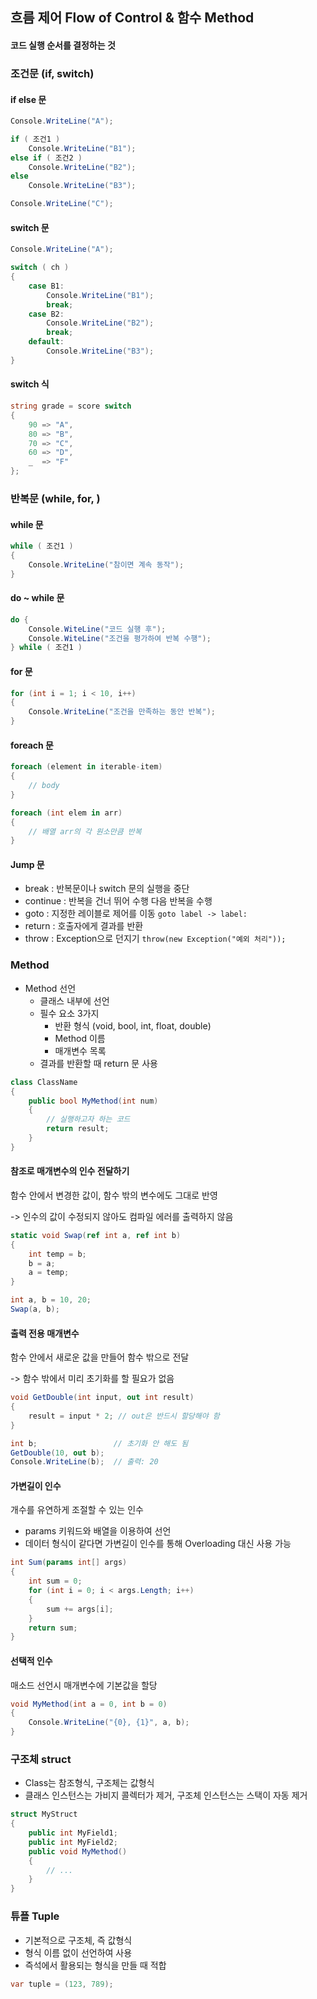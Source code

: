 ## 흐름 제어 Flow of Control & 함수 Method
#### 코드 실행 순서를 결정하는 것

### 조건문 (if, switch)
#### if else 문
```C#
Console.WriteLine("A");

if ( 조건1 )
    Console.WriteLine("B1");
else if ( 조건2 )
    Console.WriteLine("B2");
else
    Console.WriteLine("B3");

Console.WriteLine("C");
```

#### switch 문
```C#
Console.WriteLine("A");

switch ( ch )
{
    case B1:
        Console.WriteLine("B1");
        break;
    case B2:
        Console.WriteLine("B2");
        break;
    default:
        Console.WriteLine("B3");
}
```

#### switch 식
```C#
string grade = score switch
{
    90 => "A",
    80 => "B",
    70 => "C",
    60 => "D",
    _  => "F"
};
```

### 반복문 (while, for, )
#### while 문
```C#
while ( 조건1 )
{
    Console.WriteLine("참이면 계속 동작");
}
```

#### do ~ while 문
```C#
do {
    Console.WiteLine("코드 실행 후");
    Console.WiteLine("조건을 평가하여 반복 수행");
} while ( 조건1 )
```

#### for 문
```C#
for (int i = 1; i < 10, i++)
{
    Console.WriteLine("조건을 만족하는 동안 반복");
}
```

#### foreach 문
```C#
foreach (element in iterable-item)
{
    // body
}
```
```C#
foreach (int elem in arr)
{
    // 배열 arr의 각 원소만큼 반복
}
```

#### Jump 문
- break : 반복문이나 switch 문의 실행을 중단
- continue : 반복을 건너 뛰어 수행 다음 반복을 수행
- goto : 지정한 레이블로 제어를 이동 ```goto label -> label:```
- return : 호출자에게 결과를 반환
- throw : Exception으로 던지기 ```throw(new Exception("예외 처리"));```

### Method
- Method 선언
    - 클래스 내부에 선언
    - 필수 요소 3가지
        - 반환 형식 (void, bool, int, float, double)
        - Method 이름
        - 매개변수 목록
    - 결과를 반환할 때 return 문 사용
```C#
class ClassName
{
    public bool MyMethod(int num)
    {
        // 실행하고자 하는 코드
        return result;
    }
}
```

#### 참조로 매개변수의 인수 전달하기
함수 안에서 변경한 값이, 함수 밖의 변수에도 그대로 반영

-> 인수의 값이 수정되지 않아도 컴파일 에러를 출력하지 않음
```C#
static void Swap(ref int a, ref int b)
{
    int temp = b;
    b = a;
    a = temp;
}

int a, b = 10, 20;
Swap(a, b);
```

#### 출력 전용 매개변수
함수 안에서 새로운 값을 만들어 함수 밖으로 전달

-> 함수 밖에서 미리 초기화를 할 필요가 없음
```C#
void GetDouble(int input, out int result)
{
    result = input * 2; // out은 반드시 할당해야 함
}

int b;                 // 초기화 안 해도 됨
GetDouble(10, out b);
Console.WriteLine(b);  // 출력: 20
```

#### 가변길이 인수
개수를 유연하게 조절할 수 있는 인수

- params 키워드와 배열을 이용하여 선언
- 데이터 형식이 같다면 가변길이 인수를 통해 Overloading 대신 사용 가능
```C#
int Sum(params int[] args)
{
    int sum = 0;
    for (int i = 0; i < args.Length; i++)
    {
        sum += args[i];
    }
    return sum;
}
```

#### 선택적 인수
매소드 선언시 매개변수에 기본값을 할당
```C#
void MyMethod(int a = 0, int b = 0)
{
    Console.WriteLine("{0}, {1}", a, b);
}
```

### 구조체 struct
- Class는 참조형식, 구조체는 값형식
- 클래스 인스턴스는 가비지 콜렉터가 제거, 구조체 인스턴스는 스택이 자동 제거
```C#
struct MyStruct
{
    public int MyField1;
    public int MyField2;
    public void MyMethod()
    {
        // ...
    }
}
```

### 튜플 Tuple
- 기본적으로 구조체, 즉 값형식
- 형식 이름 없이 선언하여 사용
- 즉석에서 활용되는 형식을 만들 때 적합
```C#
var tuple = (123, 789);
```